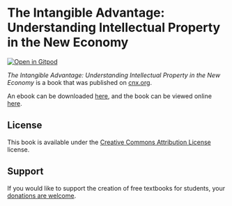 # The Intangible Advantage: Understanding Intellectual Property in the New Economy

[![Open in Gitpod](https://gitpod.io/button/open-in-gitpod.svg)](https://gitpod.io/from-referrer/)

_The Intangible Advantage: Understanding Intellectual Property in the New Economy_ is a book that was published on [cnx.org](https://cnx.org/).

An ebook can be downloaded [here](https://github.com/cnx-user-books/cnxbook-the-intangible-advantage-understanding-intellectual-property-in-the-new-economy/releases/latest), and the book can be viewed online [here](https://github.com/cnx-user-books/cnxbook-the-intangible-advantage-understanding-intellectual-property-in-the-new-economy/releases/latest).

## License
This book is available under the [Creative Commons Attribution License](./LICENSE) license.

## Support
If you would like to support the creation of free textbooks for students, your [donations are welcome](https://riceconnect.rice.edu/donation/support-openstax-banner).
